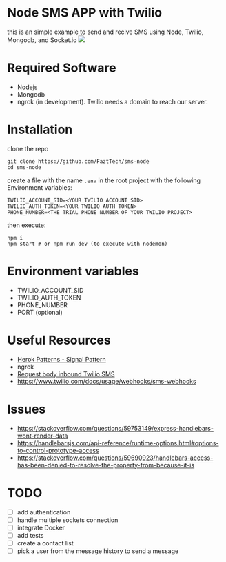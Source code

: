 # Node SMS APP with Twilio
this is an simple example to send and recive SMS using Node, Twilio, Mongodb, and Socket.io
![](./screenshot.png)

# Required Software
* Nodejs
* Mongodb
* ngrok (in development). Twilio needs a domain to reach our server.

# Installation
clone the repo
```shell
git clone https://github.com/FaztTech/sms-node
cd sms-node
```
create a file with the name `.env` in the root project with the following Environment variables:
```text
TWILIO_ACCOUNT_SID=<YOUR TWILIO ACCOUNT SID>
TWILIO_AUTH_TOKEN=<YOUR TWILIO AUTH TOKEN>
PHONE_NUMBER=<THE TRIAL PHONE NUMBER OF YOUR TWILIO PROJECT>
```
then execute:
```shell
npm i
npm start # or npm run dev (to execute with nodemon)
```

# Environment variables
* TWILIO_ACCOUNT_SID
* TWILIO_AUTH_TOKEN
* PHONE_NUMBER
* PORT (optional)

# Useful Resources
* [Herok Patterns - Signal Pattern](https://www.heropatterns.com/)
* ngrok
* [Request body inbound Twilio SMS](https://www.twilio.com/docs/sms/twiml#twilios-request-to-your-application)
* https://www.twilio.com/docs/usage/webhooks/sms-webhooks

# Issues
* https://stackoverflow.com/questions/59753149/express-handlebars-wont-render-data
* https://handlebarsjs.com/api-reference/runtime-options.html#options-to-control-prototype-access
* https://stackoverflow.com/questions/59690923/handlebars-access-has-been-denied-to-resolve-the-property-from-because-it-is

# TODO
* [ ] add authentication
* [ ] handle multiple sockets connection
* [ ] integrate Docker 
* [ ] add tests
* [ ] create a contact list
* [ ] pick a user from the message history to send a message
